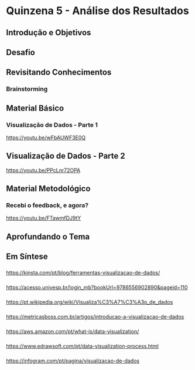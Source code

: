 # Quinzena 5 - Análise dos Resultados

## Introdução e Objetivos


## Desafio


## Revisitando Conhecimentos
### Brainstorming


## Material Básico
### Visualização de Dados - Parte 1
https://youtu.be/wFbAUWF3E0Q

## Visualização de Dados - Parte 2
https://youtu.be/PPcLnr72OPA


## Material Metodológico
### Recebi o feedback, e agora?
https://youtu.be/FTawmfDJ9tY


## Aprofundando o Tema


## Em Síntese
### 
https://kinsta.com/pt/blog/ferramentas-visualizacao-de-dados/

###
https://acesso.univesp.br/login_mb?bookUrl=9786556902890&pageid=110

### 
https://pt.wikipedia.org/wiki/Visualiza%C3%A7%C3%A3o_de_dados

###
https://metricasboss.com.br/artigos/introducao-a-visualizacao-de-dados

###
https://aws.amazon.com/pt/what-is/data-visualization/

###
https://www.edrawsoft.com/pt/data-visualization-process.html

###
https://infogram.com/pt/pagina/visualizacao-de-dados